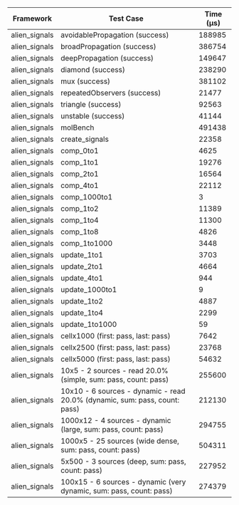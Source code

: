 | Framework | Test Case | Time (μs) |
| --- | --- | --- |
| alien_signals | avoidablePropagation (success) | 188985 |
| alien_signals | broadPropagation (success) | 386754 |
| alien_signals | deepPropagation (success) | 149647 |
| alien_signals | diamond (success) | 238290 |
| alien_signals | mux (success) | 381102 |
| alien_signals | repeatedObservers (success) | 21477 |
| alien_signals | triangle (success) | 92563 |
| alien_signals | unstable (success) | 41144 |
| alien_signals | molBench | 491438 |
| alien_signals | create_signals | 22358 |
| alien_signals | comp_0to1 | 4625 |
| alien_signals | comp_1to1 | 19276 |
| alien_signals | comp_2to1 | 16564 |
| alien_signals | comp_4to1 | 22112 |
| alien_signals | comp_1000to1 | 3 |
| alien_signals | comp_1to2 | 11389 |
| alien_signals | comp_1to4 | 11300 |
| alien_signals | comp_1to8 | 4826 |
| alien_signals | comp_1to1000 | 3448 |
| alien_signals | update_1to1 | 3703 |
| alien_signals | update_2to1 | 4664 |
| alien_signals | update_4to1 | 944 |
| alien_signals | update_1000to1 | 9 |
| alien_signals | update_1to2 | 4887 |
| alien_signals | update_1to4 | 2299 |
| alien_signals | update_1to1000 | 59 |
| alien_signals | cellx1000 (first: pass, last: pass) | 7642 |
| alien_signals | cellx2500 (first: pass, last: pass) | 23768 |
| alien_signals | cellx5000 (first: pass, last: pass) | 54632 |
| alien_signals | 10x5 - 2 sources - read 20.0% (simple, sum: pass, count: pass) | 255600 |
| alien_signals | 10x10 - 6 sources - dynamic - read 20.0% (dynamic, sum: pass, count: pass) | 212130 |
| alien_signals | 1000x12 - 4 sources - dynamic (large, sum: pass, count: pass) | 294755 |
| alien_signals | 1000x5 - 25 sources (wide dense, sum: pass, count: pass) | 504311 |
| alien_signals | 5x500 - 3 sources (deep, sum: pass, count: pass) | 227952 |
| alien_signals | 100x15 - 6 sources - dynamic (very dynamic, sum: pass, count: pass) | 274379 |
